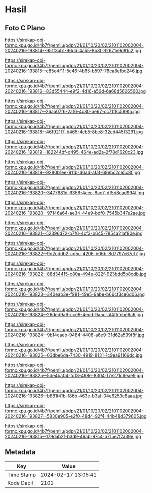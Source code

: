 # Hasil

## Foto C Plano

https://sirekap-obj-formc.kpu.go.id/4b7f/pemilu/pdpr/21/01/10/20/02/2101102002004-20240216-193814--951f3ab1-96dd-4a55-8b3f-92671e9d81c2.jpg

https://sirekap-obj-formc.kpu.go.id/4b7f/pemilu/pdpr/21/01/10/20/02/2101102002004-20240216-193815--c85e4f11-5c46-4b65-b597-78ca8efbd246.jpg

https://sirekap-obj-formc.kpu.go.id/4b7f/pemilu/pdpr/21/01/10/20/02/2101102002004-20240216-193816--83d55444-e9f2-4d16-a56d-6a68d5606560.jpg

https://sirekap-obj-formc.kpu.go.id/4b7f/pemilu/pdpr/21/01/10/20/02/2101102002004-20240216-193817--26aa07f6-2af6-4c80-ae67-cc71f8c589fa.jpg

https://sirekap-obj-formc.kpu.go.id/4b7f/pemilu/pdpr/21/01/10/20/02/2101102002004-20240216-193818--46f921f7-b465-4eb5-8be8-32ed445f3291.jpg

https://sirekap-obj-formc.kpu.go.id/4b7f/pemilu/pdpr/21/01/10/20/02/2101102002004-20240216-193819--182244df-d495-464e-ad2a-2f78d1620c23.jpg

https://sirekap-obj-formc.kpu.go.id/4b7f/pemilu/pdpr/21/01/10/20/02/2101102002004-20240216-193819--9280b1ee-911b-46a4-afaf-69ebc2ce5c8f.jpg

https://sirekap-obj-formc.kpu.go.id/4b7f/pemilu/pdpr/21/01/10/20/02/2101102002004-20240216-193820--3477681d-6356-4cec-8ac7-df5d8cad994f.jpg

https://sirekap-obj-formc.kpu.go.id/4b7f/pemilu/pdpr/21/01/10/20/02/2101102002004-20240216-193820--97146a64-ae34-44e9-bdf0-7545b347e2ae.jpg

https://sirekap-obj-formc.kpu.go.id/4b7f/pemilu/pdpr/21/01/10/20/02/2101102002004-20240216-193821--52396d72-b7f6-4cf3-b645-7854a21af80e.jpg

https://sirekap-obj-formc.kpu.go.id/4b7f/pemilu/pdpr/21/01/10/20/02/2101102002004-20240216-193822--9d2cddb2-cd5c-4206-b06b-8d7797c67c17.jpg

https://sirekap-obj-formc.kpu.go.id/4b7f/pemilu/pdpr/21/01/10/20/02/2101102002004-20240216-193822--88d34415-c80a-494e-822f-923bdd5b8cdb.jpg

https://sirekap-obj-formc.kpu.go.id/4b7f/pemilu/pdpr/21/01/10/20/02/2101102002004-20240216-193823--340eab3e-f981-49e5-9abe-b66cf3ce6d06.jpg

https://sirekap-obj-formc.kpu.go.id/4b7f/pemilu/pdpr/21/01/10/20/02/2101102002004-20240216-193824--26ded9a6-cce9-4edd-9a5c-af4f5febe6a6.jpg

https://sirekap-obj-formc.kpu.go.id/4b7f/pemilu/pdpr/21/01/10/20/02/2101102002004-20240216-193824--9b14caeb-9484-4408-a6e9-31d62a539f8f.jpg

https://sirekap-obj-formc.kpu.go.id/4b7f/pemilu/pdpr/21/01/10/20/02/2101102002004-20240216-193825--03dbe6da-7430-4919-8131-1c9ea91169dc.jpg

https://sirekap-obj-formc.kpu.go.id/4b7f/pemilu/pdpr/21/01/10/20/02/2101102002004-20240216-193825--5de4ba04-fdf8-498e-8304-f7e271c6eae9.jpg

https://sirekap-obj-formc.kpu.go.id/4b7f/pemilu/pdpr/21/01/10/20/02/2101102002004-20240216-193826--b881f41b-f86b-463e-b3af-04e6253e8aaa.jpg

https://sirekap-obj-formc.kpu.go.id/4b7f/pemilu/pdpr/21/01/10/20/02/2101102002004-20240216-193827--5830e905-e2f0-48d4-92f4-44b48d379605.jpg

https://sirekap-obj-formc.kpu.go.id/4b7f/pemilu/pdpr/21/01/10/20/02/2101102002004-20240216-193815--179dab2f-b3d9-46ab-97c4-a715e7f7a39e.jpg


## Metadata

| Key        | Value               |
| ---------- | ------------------- |
| Time Stamp | 2024-02-17 13:05:41 |
| Kode Dapil | 2101                |



